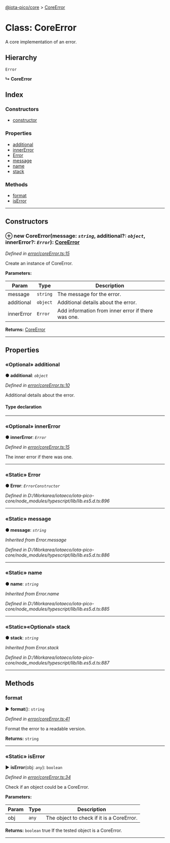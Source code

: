 [@iota-pico/core](../README.md) > [CoreError](../classes/coreerror.md)



# Class: CoreError


A core implementation of an error.

## Hierarchy


 `Error`

**↳ CoreError**







## Index

### Constructors

* [constructor](coreerror.md#constructor)


### Properties

* [additional](coreerror.md#additional)
* [innerError](coreerror.md#innererror)
* [Error](coreerror.md#error)
* [message](coreerror.md#message)
* [name](coreerror.md#name)
* [stack](coreerror.md#stack)


### Methods

* [format](coreerror.md#format)
* [isError](coreerror.md#iserror)



---
## Constructors
<a id="constructor"></a>


### ⊕ **new CoreError**(message: *`string`*, additional?: *`object`*, innerError?: *`Error`*): [CoreError](coreerror.md)


*Defined in [error/coreError.ts:15](https://github.com/iotaeco/iota-pico-core/blob/060c306/src/error/coreError.ts#L15)*



Create an instance of CoreError.


**Parameters:**

| Param | Type | Description |
| ------ | ------ | ------ |
| message | `string`   |  The message for the error. |
| additional | `object`   |  Additional details about the error. |
| innerError | `Error`   |  Add information from inner error if there was one. |





**Returns:** [CoreError](coreerror.md)

---


## Properties
<a id="additional"></a>

### «Optional» additional

**●  additional**:  *`object`* 

*Defined in [error/coreError.ts:10](https://github.com/iotaeco/iota-pico-core/blob/060c306/src/error/coreError.ts#L10)*



Additional details about the error.

#### Type declaration


[id: `string`]: `any`






___

<a id="innererror"></a>

### «Optional» innerError

**●  innerError**:  *`Error`* 

*Defined in [error/coreError.ts:15](https://github.com/iotaeco/iota-pico-core/blob/060c306/src/error/coreError.ts#L15)*



The inner error if there was one.




___

<a id="error"></a>

### «Static» Error

**●  Error**:  *`ErrorConstructor`* 

*Defined in D:/Workarea/iotaeco/iota-pico-core/node_modules/typescript/lib/lib.es5.d.ts:896*





___

<a id="message"></a>

### «Static» message

**●  message**:  *`string`* 

*Inherited from Error.message*

*Defined in D:/Workarea/iotaeco/iota-pico-core/node_modules/typescript/lib/lib.es5.d.ts:886*





___

<a id="name"></a>

### «Static» name

**●  name**:  *`string`* 

*Inherited from Error.name*

*Defined in D:/Workarea/iotaeco/iota-pico-core/node_modules/typescript/lib/lib.es5.d.ts:885*





___

<a id="stack"></a>

### «Static»«Optional» stack

**●  stack**:  *`string`* 

*Inherited from Error.stack*

*Defined in D:/Workarea/iotaeco/iota-pico-core/node_modules/typescript/lib/lib.es5.d.ts:887*





___


## Methods
<a id="format"></a>

###  format

► **format**(): `string`



*Defined in [error/coreError.ts:41](https://github.com/iotaeco/iota-pico-core/blob/060c306/src/error/coreError.ts#L41)*



Format the error to a readable version.




**Returns:** `string`





___

<a id="iserror"></a>

### «Static» isError

► **isError**(obj: *`any`*): `boolean`



*Defined in [error/coreError.ts:34](https://github.com/iotaeco/iota-pico-core/blob/060c306/src/error/coreError.ts#L34)*



Check if an object could be a CoreError.


**Parameters:**

| Param | Type | Description |
| ------ | ------ | ------ |
| obj | `any`   |  The object to check if it is a CoreError. |





**Returns:** `boolean`
true If the tested object is a CoreError.






___


